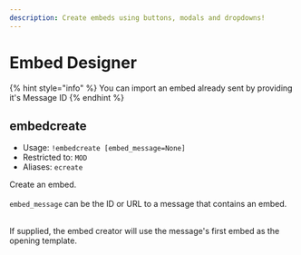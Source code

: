 ```yaml
---
description: Create embeds using buttons, modals and dropdowns!
---
```


# Embed Designer

{% hint style="info" %}
You can import an embed already sent by providing it's Message ID
{% endhint %}

## embedcreate

* Usage: `!embedcreate [embed_message=None]`
* Restricted to: `MOD`
* Aliases: `ecreate`

Create an embed.\
\
`embed_message` can be the ID or URL to a message that contains an embed.

\
If supplied, the embed creator will use the message's first embed as the opening template.



